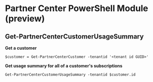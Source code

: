 # Partner Center PowerShell Module (preview) #

## Get-PartnerCenterCustomerUsageSummary ##

**Get a customer**

    $customer = Get-PartnerCenterCustomer -tenantid '<tenant id GUID>'

**Get usage summary for all of a customer's subscriptions**

    Get-PartnerCenterCustomerUsageSummary -tenantid $customer.id
